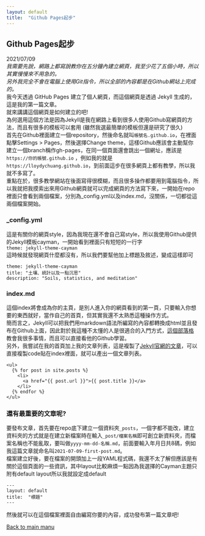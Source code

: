```yaml
---
layout: default
title:  "Github Pages起步"
---
```


## Github Pages起步
2021/07/09  
_我需要先說，網路上都寫說教你在五分鐘內建立網頁，我至少花了五個小時，所以其實慢慢來不用急的。<br/>另外我完全不會在電腦上使用Git指令，所以全部的內容都是在Github網站上完成的。_  
我今天透過 GitHub Pages 建立了個人網頁，而這個網頁是透過 Jekyll 生成的，這是我的第一篇文章。  
就來講講這個網頁是如何建立的吧!  
為何選用這個方法是因為Jekyll是我在網路上看到很多人使用Github寫網頁的方法，而且有很多的模板可以套用 (雖然我選最簡單的模板但還是研究了很久)  
首先在Github裡面建立一個repository，然後命名就叫`帳號名.github.io`，在裡面點擊Settings > Pages，然後選擇Change theme，這樣Github應該會主動幫你建立一個branch稱作gh-pages，在同一個頁面還會跳出一個網址，應該是`https://你的帳號.github.io` ，例如我的就是`https://lloydychuang.github.io`，到前面這步在很多網頁上都有教學，所以我就不多寫了。  
重點在於，很多教學網站在後面寫得很模糊，而且很多操作都要用到電腦指令，所以我就把我摸索出來用Github網頁就可以完成網頁的方法寫下來，一開始在repo裡面只會看到兩個檔案，分別為_config.yml以及index.md，沒關係，一切都從這兩個檔案開始。  

### _config.yml  
 
這是有關你的網頁style，因為我現在還不會自己寫style，所以我使用Github提供的Jekyll模板cayman，一開始看到裡面只有短短的一行字<br/>
`theme: jekyll-theme-cayman`  
這時候就發現網頁什麼都沒有，所以我們要幫他加上標題及敘述，變成這樣即可  
```
theme: jekyll-theme-cayman
title: "土壤、統計以及一點沉思"  
description: "Soils, statistics, and meditation" 
```

### index.md
這個index將會成為你的主頁，是別人進入你的網頁看到的第一頁，只要輸入你想要的東西就好，當作自己的首頁，但其實我還不太熟悉這種操作方式。  
簡而言之，Jekyll可以把我們用markdown語法所編寫的內容都轉換成html並且發布在Github上面，因此對於我這種不太懂的人是很適合的入門方式，[這個部落格](https://ktinglee.github.io/)教會我很多事情，而且可以直接看他的Github學習。  
另外，我嘗試在我的首頁加上我的文章列表，這是複製了[Jekyll官網的文章](https://jekyllrb.com/docs/posts/)，可以直接複製code貼在index裡面，就可以產出一個文章列表。   
```
<ul>
  {% for post in site.posts %}
    <li>
      <a href="{{ post.url }}">{{ post.title }}</a>
    </li>
  {% endfor %}
</ul>
```

### 還有最重要的文章呢?
要發布文章，首先要在repo底下建立一個資料夾`_posts`，一個字都不能改，建立資料夾的方式就是在建立新檔案時在輸入`_post/檔案名稱`即可創立新資料夾，而檔案名稱也不能亂取，要叫做`yyyy-mm-dd-名稱.md`，前面要輸入年月日共8碼，例如我這篇文章就命名叫`2021-07-09-first-post.md`。  
檔案建立好後，要在檔案的開頭加上一段YAML程式碼，我還不太了解但應該是有關於這個頁面的一些資訊，其中layout比較麻煩一點因為我選擇的Cayman主題只附有default layout所以我就設定成default
```
---
layout: default
title:  "標題"
---
```
然後就可以在這個檔案裡面自由編寫你要的內容，成功發布第一篇文章吧!

<a href="https://lloydychuang.github.io/">Back to main manu</a>

